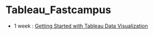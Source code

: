# Tableau_Fastcampus
- 1 week : [Getting Started with Tableau Data Visualization](https://github.com/lo-lim/Tableau_Fastcampus/tree/main/1week) 
